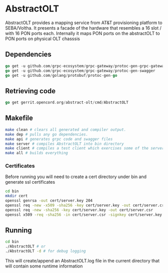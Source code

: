 # AbstractOLT
AbstractOLT provides a mapping service from AT&T provisioning platform to SEBA/Voltha.
It presents a facade of the hardware that resembles a 16 slot / with 16 PON ports each.
Internally it maps PON ports on the abstractOLT to PON ports on physical OLT chasssis

## Dependencies
```go
go get -u github.com/grpc-ecosystem/grpc-gateway/protoc-gen-grpc-gateway
go get -u github.com/grpc-ecosystem/grpc-gateway/protoc-gen-swagger
go get -u github.com/golang/protobuf/protoc-gen-go
```
## Retrieving code
```go
go get gerrit.opencord.org/abstract-olt/cmd/AbstractOLT
```
## Makefile
```sh
make clean # clears all generated and compiler output.
make dep # pulls any go dependencies.
make api # generates grpc code and swagger files
make server # compiles AbstractOLT into bin directory
make client # compiles a test client which exercises some of the server api functions
make all # builds everything
```
### Certificates
Before running you will need to create a cert directory under bin and generate ssl certificates
```sh
cd bin
mkdir cert
openssl genrsa -out cert/server.key 204
openssl req -new -x509 -sha256 -key cert/server.key -out cert/server.crt -days 3650
openssl req -new -sha256 -key cert/server.key -out cert/server.csr
openssl x509 -req -sha256 -in cert/server.csr -signkey cert/server.key -out cert/server.crt -days 3650
```

## Running
```sh
cd bin
./AbstractOLT # or
./AbstractOLT -d # for debug logging
```
This will create/append an AbstractOLT.log file in the current directory that will contain some runtime information





